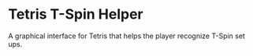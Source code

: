 # Tetris T-Spin Helper
A graphical interface for Tetris that helps the player recognize T-Spin set ups.
